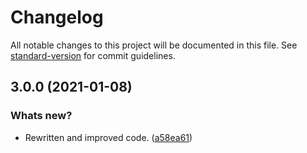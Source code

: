# Changelog

All notable changes to this project will be documented in this file. See [standard-version](https://github.com/conventional-changelog/standard-version) for commit guidelines.

## 3.0.0 (2021-01-08)


### Whats new?

* Rewritten and improved code. ([a58ea61](https://github.com/Wondermarin/react-color-palette/commit/a58ea610b2a9fdb23945f28a07deb3978bce57df))
